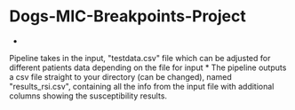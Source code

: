 # Dogs-MIC-Breakpoints-Project
*
Pipeline takes in the input, "testdata.csv" file which can be adjusted for different patients data depending on the file for input
*
The pipeline outputs a csv file straight to your directory (can be changed), named "results_rsi.csv", containing all the info from the input file with additional columns showing the susceptibility results. 
